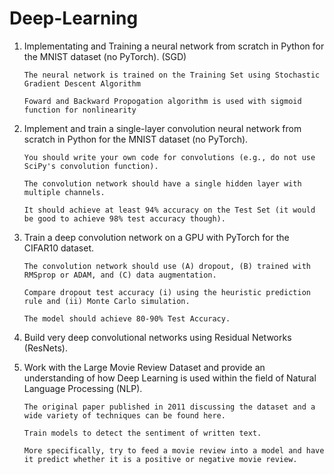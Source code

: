 # Deep-Learning

1. Implementating and Training a neural network from scratch in Python for the MNIST dataset (no PyTorch). (SGD)
      
       The neural network is trained on the Training Set using Stochastic Gradient Descent Algorithm
       
       Foward and Backward Propogation algorithm is used with sigmoid function for nonlinearity
       
      
2. Implement and train a single-layer convolution neural network from scratch in Python for the MNIST dataset (no PyTorch).
      
       You should write your own code for convolutions (e.g., do not use SciPy's convolution function). 
       
       The convolution network should have a single hidden layer with multiple channels. 
       
       It should achieve at least 94% accuracy on the Test Set (it would be good to achieve 98% test accuracy though).


3. Train a deep convolution network on a GPU with PyTorch for the CIFAR10 dataset. 
      
       The convolution network should use (A) dropout, (B) trained with RMSprop or ADAM, and (C) data augmentation. 
       
       Compare dropout test accuracy (i) using the heuristic prediction rule and (ii) Monte Carlo simulation. 
       
       The model should achieve 80-90% Test Accuracy.
       

4. Build very deep convolutional networks using Residual Networks (ResNets).


5. Work with the Large Movie Review Dataset and provide an understanding of how Deep Learning is used within the field of Natural Language Processing (NLP). 
       
       The original paper published in 2011 discussing the dataset and a wide variety of techniques can be found here. 
       
       Train models to detect the sentiment of written text. 
       
       More specifically, try to feed a movie review into a model and have it predict whether it is a positive or negative movie review.
